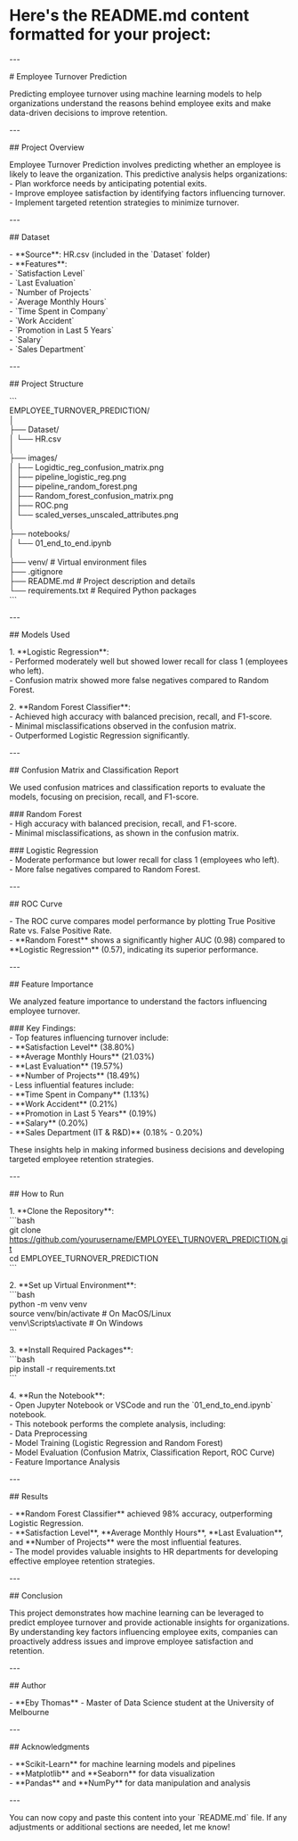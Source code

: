 <h1>Here&#39;s the README.md content formatted for your project:</h1>
<p>---  </p>
<p># Employee Turnover Prediction  </p>
<p>Predicting employee turnover using machine learning models to help organizations understand the reasons behind employee exits and make data-driven decisions to improve retention.  </p>
<p>---  </p>
<p>## Project Overview  </p>
<p>Employee Turnover Prediction involves predicting whether an employee is likely to leave the organization. This predictive analysis helps organizations:<br>- Plan workforce needs by anticipating potential exits.<br>- Improve employee satisfaction by identifying factors influencing turnover.<br>- Implement targeted retention strategies to minimize turnover.  </p>
<p>---  </p>
<p>## Dataset  </p>
<p>- **Source**: HR.csv (included in the `Dataset` folder)<br>- **Features**:<br>- `Satisfaction Level`<br>- `Last Evaluation`<br>- `Number of Projects`<br>- `Average Monthly Hours`<br>- `Time Spent in Company`<br>- `Work Accident`<br>- `Promotion in Last 5 Years`<br>- `Salary`<br>- `Sales Department`  </p>
<p>---  </p>
<p>## Project Structure  </p>
<p>```<br>EMPLOYEE_TURNOVER_PREDICTION/<br>│<br>├── Dataset/<br>│ └── HR.csv<br>│<br>├── images/<br>│ ├── Logidtic_reg_confusion_matrix.png<br>│ ├── pipeline_logistic_reg.png<br>│ ├── pipeline_random_forest.png<br>│ ├── Random_forest_confusion_matrix.png<br>│ ├── ROC.png<br>│ └── scaled_verses_unscaled_attributes.png<br>│<br>├── notebooks/<br>│ └── 01_end_to_end.ipynb<br>│<br>├── venv/ # Virtual environment files<br>├── .gitignore<br>├── README.md # Project description and details<br>└── requirements.txt # Required Python packages<br>```  </p>
<p>---  </p>
<p>## Models Used  </p>
<p>1. **Logistic Regression**:<br>- Performed moderately well but showed lower recall for class 1 (employees who left).<br>- Confusion matrix showed more false negatives compared to Random Forest.  </p>
<p>2. **Random Forest Classifier**:<br>- Achieved high accuracy with balanced precision, recall, and F1-score.<br>- Minimal misclassifications observed in the confusion matrix.<br>- Outperformed Logistic Regression significantly.  </p>
<p>---  </p>
<p>## Confusion Matrix and Classification Report  </p>
<p>We used confusion matrices and classification reports to evaluate the models, focusing on precision, recall, and F1-score.  </p>
<p>### Random Forest<br>- High accuracy with balanced precision, recall, and F1-score.<br>- Minimal misclassifications, as shown in the confusion matrix.  </p>
<p>### Logistic Regression<br>- Moderate performance but lower recall for class 1 (employees who left).<br>- More false negatives compared to Random Forest.  </p>
<p>---  </p>
<p>## ROC Curve  </p>
<p>- The ROC curve compares model performance by plotting True Positive Rate vs. False Positive Rate.<br>- **Random Forest** shows a significantly higher AUC (0.98) compared to **Logistic Regression** (0.57), indicating its superior performance.  </p>
<p>---  </p>
<p>## Feature Importance  </p>
<p>We analyzed feature importance to understand the factors influencing employee turnover.  </p>
<p>### Key Findings:<br>- Top features influencing turnover include:<br>- **Satisfaction Level** (38.80%)<br>- **Average Monthly Hours** (21.03%)<br>- **Last Evaluation** (19.57%)<br>- **Number of Projects** (18.49%)<br>- Less influential features include:<br>- **Time Spent in Company** (1.13%)<br>- **Work Accident** (0.21%)<br>- **Promotion in Last 5 Years** (0.19%)<br>- **Salary** (0.20%)<br>- **Sales Department (IT &amp; R&amp;D)** (0.18% - 0.20%)  </p>
<p>These insights help in making informed business decisions and developing targeted employee retention strategies.  </p>
<p>---  </p>
<p>## How to Run  </p>
<p>1. **Clone the Repository**:<br>```bash<br>git clone <a href="https://github.com/yourusername/EMPLOYEE%5C_TURNOVER%5C_PREDICTION.git">https://github.com/yourusername/EMPLOYEE\_TURNOVER\_PREDICTION.git</a><br>cd EMPLOYEE_TURNOVER_PREDICTION<br>```  </p>
<p>2. **Set up Virtual Environment**:<br>```bash<br>python -m venv venv<br>source venv/bin/activate # On MacOS/Linux<br>venv\Scripts\activate # On Windows<br>```  </p>
<p>3. **Install Required Packages**:<br>```bash<br>pip install -r requirements.txt<br>```  </p>
<p>4. **Run the Notebook**:<br>- Open Jupyter Notebook or VSCode and run the `01_end_to_end.ipynb` notebook.<br>- This notebook performs the complete analysis, including:<br>- Data Preprocessing<br>- Model Training (Logistic Regression and Random Forest)<br>- Model Evaluation (Confusion Matrix, Classification Report, ROC Curve)<br>- Feature Importance Analysis  </p>
<p>---  </p>
<p>## Results  </p>
<p>- **Random Forest Classifier** achieved 98% accuracy, outperforming Logistic Regression.<br>- **Satisfaction Level**, **Average Monthly Hours**, **Last Evaluation**, and **Number of Projects** were the most influential features.<br>- The model provides valuable insights to HR departments for developing effective employee retention strategies.  </p>
<p>---  </p>
<p>## Conclusion  </p>
<p>This project demonstrates how machine learning can be leveraged to predict employee turnover and provide actionable insights for organizations. By understanding key factors influencing employee exits, companies can proactively address issues and improve employee satisfaction and retention.  </p>
<p>---  </p>
<p>## Author  </p>
<p>- **Eby Thomas** - Master of Data Science student at the University of Melbourne  </p>
<p>---  </p>
<p>## Acknowledgments  </p>
<p>- **Scikit-Learn** for machine learning models and pipelines<br>- **Matplotlib** and **Seaborn** for data visualization<br>- **Pandas** and **NumPy** for data manipulation and analysis  </p>
<p>---  </p>
<p>You can now copy and paste this content into your `README.md` file. If any adjustments or additional sections are needed, let me know!</p>
